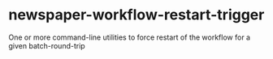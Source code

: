 newspaper-workflow-restart-trigger
==================================

One or more command-line utilities to force restart of the workflow for a given batch-round-trip

